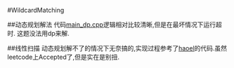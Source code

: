 #WildcardMatching

##动态规划解法
代码[main_dp.cpp](./main_dp.cpp)逻辑相对比较清晰,但是在最坏情况下运行超时.
这题没法用dp来解.

##线性扫描
动态规划解不了的情况下无奈搞的,实现过程参考了[haoel](https://github.com/haoel/leetcode/blob/master/src/wildcardMatching/wildcardMatching.cpp)的代码.虽然leetcode上Accepted了,但是实在是别扭.
